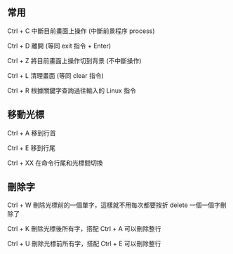 ## 常用
Ctrl + C
中斷目前畫面上操作 (中斷前景程序 process)

Ctrl + D
離開 (等同 exit 指令 + Enter)

Ctrl + Z
將目前畫面上操作切到背景 (不中斷操作)

Ctrl + L
清理畫面 (等同 clear 指令)

Ctrl + R
根據關鍵字查詢過往輸入的 Linux 指令

## 移動光標
Ctrl + A
移到行首

Ctrl + E
移到行尾

Ctrl + XX
在命令行尾和光標間切換

## 刪除字
Ctrl + W
刪除光標前的一個單字，這樣就不用每次都要按折 delete 一個一個字刪除了

Ctrl + K
刪除光標後所有字，搭配 Ctrl + A 可以刪除整行

Ctrl + U
刪除光標前所有字，搭配 Ctrl + E 可以刪除整行
